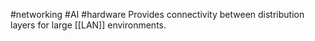 #networking #AI #hardware 
Provides connectivity between distribution layers for large [[LAN]] environments.
